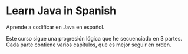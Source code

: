 # Learn Java in Spanish

Aprende a codificar en Java en español.

Este curso sigue una progresión lógica que he secuenciado en 3 partes. Cada parte contiene varios capítulos, que es mejor seguir en orden.
